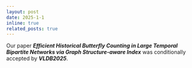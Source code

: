 ```yaml
---
layout: post
date: 2025-1-1
inline: true
related_posts: true
---
```


Our paper ***Efficient Historical Butterfly Counting in Large Temporal Bipartite Networks via Graph Structure-aware Index***  was conditionally accepted by ***VLDB2025***.